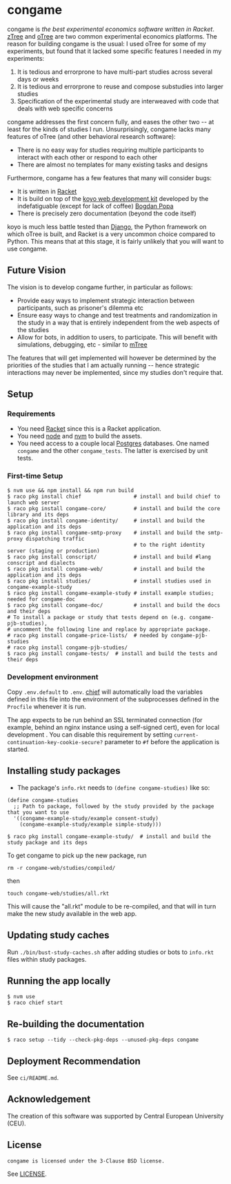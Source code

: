 # congame

congame is *the best experimental economics software written in Racket*. [zTree](https://www.ztree.com/) and [oTree](https://www.otree.org/) are two common experimental economics platforms. The reason for building congame is the usual: I used oTree for some of my experiments, but found that it lacked some specific features I needed in my experiments:

1. It is tedious and errorprone to have multi-part studies across several days or weeks
2. It is tedious and errorprone to reuse and compose substudies into larger studies
3. Specification of the experimental study are interweaved with code that deals with web specific concerns

congame addresses the first concern fully, and eases the other two -- at least for the kinds of studies I run. Unsurprisingly, congame lacks many features of oTree (and other behavioral research software):

- There is no easy way for studies requiring multiple participants to interact with each other or respond to each other
- There are almost no templates for many existing tasks and designs

Furthermore, congame has a few features that many will consider bugs:

- It is written in [Racket](https://racket-lang.org/)
- It is build on top of the [koyo web development kit](https://koyo.defn.io/) developed by the indefatiguable (except for lack of coffee) [Bogdan Popa](https://defn.io/)
- There is precisely zero documentation (beyond the code itself)

koyo is much less battle tested than [Django](https://www.djangoproject.com/), the Python framework on which oTree is built, and Racket is a very uncommon choice compared to Python. This means that at this stage, it is fairly unlikely that you will want to use congame.

## Future Vision

The vision is to develop congame further, in particular as follows:

- Provide easy ways to implement strategic interaction between participants, such as prisoner's dilemma etc
- Ensure easy ways to change and test treatments and randomization in the study in a way that is entirely independent from the web aspects of the studies
- Allow for bots, in addition to users, to participate. This will benefit with simulations, debugging, etc - similar to [mTree](https://github.com/gmucsn/mtree)

The features that will get implemented will however be determined by the priorities of the studies that I am actually running -- hence strategic interactions may never be implemented, since my studies don't require that.

## Setup

### Requirements

* You need [Racket] since this is a Racket application.
* You need [node] and [nvm] to build the assets.
* You need access to a couple local [Postgres] databases.  One named
  `congame` and the other `congame_tests`.  The latter is
  exercised by unit tests.
  
### First-time Setup

    $ nvm use && npm install && npm run build
    $ raco pkg install chief                 # install and build chief to launch web server
    $ raco pkg install congame-core/         # install and build the core library and its deps
    $ raco pkg install congame-identity/     # install and build the application and its deps
    $ raco pkg install congame-smtp-proxy    # install and build the smtp-proxy dispatching traffic 
                                             # to the right identity server (staging or production)
    $ raco pkg install conscript/            # install and build #lang conscript and dialects
    $ raco pkg install congame-web/          # install and build the application and its deps
    $ raco pkg install studies/              # install studies used in congame-example-study
    $ raco pkg install congame-example-study # install example studies; needed for congame-doc
    $ raco pkg install congame-doc/          # install and build the docs and their deps
    # To install a package or study that tests depend on (e.g. congame-pjb-studies),
    # uncomment the following line and replace by appropriate package.
    # raco pkg install congame-price-lists/  # needed by congame-pjb-studies
    # raco pkg install congame-pjb-studies/
    $ raco pkg install congame-tests/  # install and build the tests and their deps

### Development environment

Copy `.env.default` to `.env`.  [chief] will automatically load the
variables defined in this file into the environment of the
subprocesses defined in the `Procfile` whenever it is run.

The app expects to be run behind an SSL terminated connection (for
example, behind an nginx instance using a self-signed cert), even for
local development .  You can disable this requirement by setting
`current-continuation-key-cookie-secure?` parameter to `#f` before the
application is started.

## Installing study packages

* The package's `info.rkt` needs to `(define congame-studies)` like so:

``` racket
(define congame-studies
  ;; Path to package, followed by the study provided by the package that you want to use
  '((congame-example-study/example consent-study)
    (congame-example-study/example simple-study)))
```

    $ raco pkg install congame-example-study/  # install and build the study package and its deps

To get congame to pick up the new package, run

    rm -r congame-web/studies/compiled/

then

    touch congame-web/studies/all.rkt

This will cause the "all.rkt" module to be re-compiled, and that will
in turn make the new study available in the web app.

## Updating study caches

Run `./bin/bust-study-caches.sh` after adding studies or bots to
`info.rkt` files within study packages.

## Running the app locally

    $ nvm use
    $ raco chief start

## Re-building the documentation

    $ raco setup --tidy --check-pkg-deps --unused-pkg-deps congame


[Postgres]: https://www.postgresql.org/
[Racket]: https://racket-lang.org/
[argon2]: https://www.argon2.com/
[chief]: https://github.com/Bogdanp/racket-chief
[node]: https://nodejs.org/en/
[nvm]: https://github.com/nvm-sh/nvm

## Deployment Recommendation

See `ci/README.md`.

## Acknowledgement

The creation of this software was supported by Central European University (CEU).

## License

    congame is licensed under the 3-Clause BSD license.

See [LICENSE](congame-doc/LICENSE).
